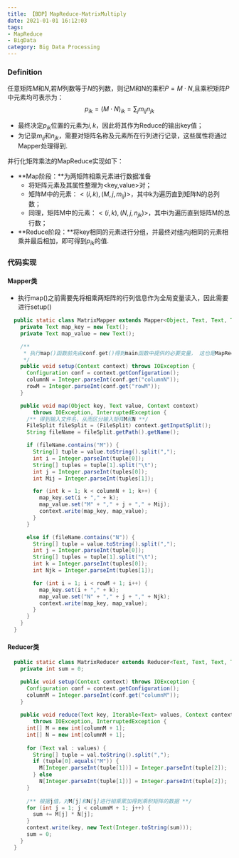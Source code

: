 ```yaml
---
title: 【BDP】MapReduce-MatrixMultiply
date: 2021-01-01 16:12:03
tags:
- MapReduce
- BigData
category: Big Data Processing
---
```


### Definition

任意矩阵$M$和$N$,若$M$列数等于$N$的列数，则记M和N的乘积$P=M \cdot N$,且乘积矩阵$P$中元素均可表示为：
$$
p_{ik} = (M\cdot N)_{ik} = \sum_j{m_{ij}n_{jk}}
$$

- 最终决定$p_{ik}$位置的元素为$i,k$，因此将其作为Reduce的输出key值；
- 为记录$m_{ij}$和$n_{jk}$，需要对矩阵名称及元素所在行列进行记录，这些属性将通过Mapper处理得到.

<!-- more -->

并行化矩阵乘法的MapReduce实现如下：

- **Map阶段：**为两矩阵相乘元素进行数据准备
  - 将矩阵元素及其属性整理为<key,value>对；
  - 矩阵M中的元素：$<(i, k) ,(M, j, m_{ij})>$，其中k为遍历直到矩阵N的总列数；
  - 同理，矩阵M中的元素：$<(i, k) ,(N, j, n_{jk})>$，其中i为遍历直到矩阵M的总行数；
- **Reduce阶段：**将key相同的元素进行分组，并最终对组内j相同的元素相乘并最后相加，即可得到$p_{ik}$的值.

### 代码实现

#### Mapper类

- 执行map()之前需要先将相乘两矩阵的行列信息作为全局变量读入，因此需要进行setup()

```java
  public static class MatrixMapper extends Mapper<Object, Text, Text, Text> {
    private Text map_key = new Text();
    private Text map_value = new Text();

    /**
     * 执行map()函数前先由conf.get()得到main函数中提供的必要变量， 这也是MapReduce中共享变量的一种方式
     */
    public void setup(Context context) throws IOException {
      Configuration conf = context.getConfiguration();
      columnN = Integer.parseInt(conf.get("columnN"));
      rowM = Integer.parseInt(conf.get("rowM"));
    }

    public void map(Object key, Text value, Context context)
        throws IOException, InterruptedException {
      /** 得到输入文件名，从而区分输入矩阵M和N **/
      FileSplit fileSplit = (FileSplit) context.getInputSplit();
      String fileName = fileSplit.getPath().getName();

      if (fileName.contains("M")) {
        String[] tuple = value.toString().split(",");
        int i = Integer.parseInt(tuple[0]);
        String[] tuples = tuple[1].split("\t");
        int j = Integer.parseInt(tuples[0]);
        int Mij = Integer.parseInt(tuples[1]);

        for (int k = 1; k < columnN + 1; k++) {
          map_key.set(i + "," + k);
          map_value.set("M" + "," + j + "," + Mij);
          context.write(map_key, map_value);
        }
      }

      else if (fileName.contains("N")) {
        String[] tuple = value.toString().split(",");
        int j = Integer.parseInt(tuple[0]);
        String[] tuples = tuple[1].split("\t");
        int k = Integer.parseInt(tuples[0]);
        int Njk = Integer.parseInt(tuples[1]);

        for (int i = 1; i < rowM + 1; i++) {
          map_key.set(i + "," + k);
          map_value.set("N" + "," + j + "," + Njk);
          context.write(map_key, map_value);
        }
      }
    }
  }
```

#### Reducer类

```java  
  public static class MatrixReducer extends Reducer<Text, Text, Text, Text> {
    private int sum = 0;

    public void setup(Context context) throws IOException {
      Configuration conf = context.getConfiguration();
      columnM = Integer.parseInt(conf.get("columnM"));
    }
    
    public void reduce(Text key, Iterable<Text> values, Context context)
        throws IOException, InterruptedException {
      int[] M = new int[columnM + 1];
      int[] N = new int[columnM + 1];
    
      for (Text val : values) {
        String[] tuple = val.toString().split(",");
        if (tuple[0].equals("M")) {
          M[Integer.parseInt(tuple[1])] = Integer.parseInt(tuple[2]);
        } else
          N[Integer.parseInt(tuple[1])] = Integer.parseInt(tuple[2]);
      }
    
      /** 根据j值，对M[j]和N[j]进行相乘累加得到乘积矩阵的数据 **/
      for (int j = 1; j < columnM + 1; j++) {
        sum += M[j] * N[j];
      }
      context.write(key, new Text(Integer.toString(sum)));
      sum = 0;
    }
  }
```